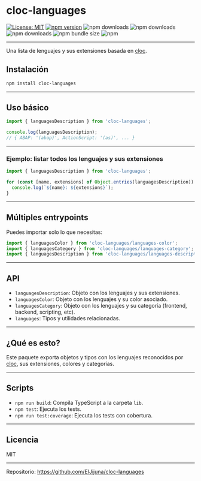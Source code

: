# cloc-languages

[![License: MIT](https://img.shields.io/badge/License-MIT-yellow.svg)](LICENSE)
[![npm version](https://img.shields.io/npm/v/cloc-languages.svg)](https://www.npmjs.com/package/cloc-languages)
![npm downloads](https://img.shields.io/npm/dw/cloc-languages)
![npm downloads](https://img.shields.io/npm/dm/cloc-languages)
![npm downloads](https://img.shields.io/npm/dt/cloc-languages)
![npm bundle size](https://img.shields.io/bundlephobia/minzip/cloc-languages)
![npm](https://img.shields.io/npm/dt/cloc-languages)

---

Una lista de lenguajes y sus extensiones basada en [cloc](https://github.com/AlDanial/cloc).

## Instalación

```sh
npm install cloc-languages
```

---

## Uso básico

```js
import { languagesDescription } from 'cloc-languages';

console.log(languagesDescription);
// { ABAP: '(abap)', ActionScript: '(as)', ... }
```

---

### Ejemplo: listar todos los lenguajes y sus extensiones

```js
import { languagesDescription } from 'cloc-languages';

for (const [name, extensions] of Object.entries(languagesDescription)) {
  console.log(`${name}: ${extensions}`);
}
```

---

## Múltiples entrypoints

Puedes importar solo lo que necesitas:

```js
import { languagesColor } from 'cloc-languages/languages-color';
import { languagesCategory } from 'cloc-languages/languages-category';
import { languagesDescription } from 'cloc-languages/languages-description';
```

---

## API

- `languagesDescription`: Objeto con los lenguajes y sus extensiones.
- `languagesColor`: Objeto con los lenguajes y su color asociado.
- `languagesCategory`: Objeto con los lenguajes y su categoría (frontend, backend, scripting, etc).
- `languages`: Tipos y utilidades relacionadas.

---

## ¿Qué es esto?

Este paquete exporta objetos y tipos con los lenguajes reconocidos por [cloc](https://github.com/AlDanial/cloc), sus extensiones, colores y categorías.

---

## Scripts

- `npm run build`: Compila TypeScript a la carpeta `lib`.
- `npm test`: Ejecuta los tests.
- `npm run test:coverage`: Ejecuta los tests con cobertura.

---

## Licencia

MIT

---

Repositorio: https://github.com/ElJijuna/cloc-languages